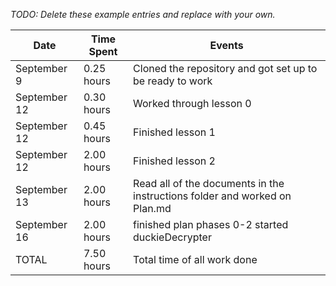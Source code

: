 *TODO: Delete these example entries and replace with your own.*

| Date         | Time Spent | Events
|--------------|------------|--------------------
| September 9  | 0.25 hours | Cloned the repository and got set up to be ready to work
| September 12 | 0.30 hours | Worked through lesson 0
| September 12 | 0.45 hours | Finished lesson 1
| September 12 | 2.00 hours | Finished lesson 2
| September 13 | 2.00 hours | Read all of the documents in the instructions folder and worked on Plan.md
| September 16 | 2.00 hours | finished plan phases 0-2 started duckieDecrypter
| TOTAL        | 7.50 hours | Total time of all work done
